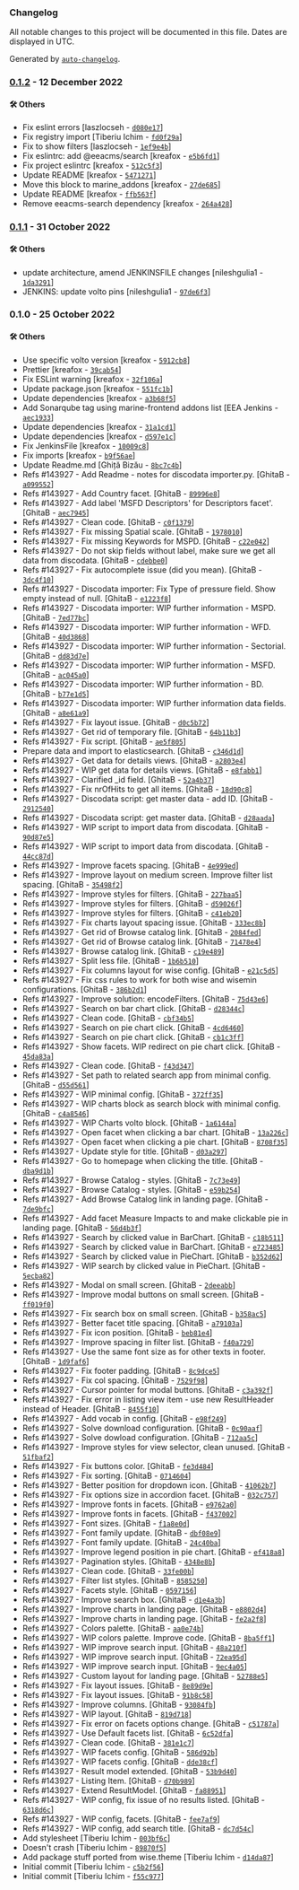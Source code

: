 ### Changelog

All notable changes to this project will be documented in this file. Dates are displayed in UTC.

Generated by [`auto-changelog`](https://github.com/CookPete/auto-changelog).

### [0.1.2](https://github.com/eea/volto-measurescatalog/compare/0.1.1...0.1.2) - 12 December 2022

#### :hammer_and_wrench: Others

- Fix eslint errors [laszlocseh - [`d080e17`](https://github.com/eea/volto-measurescatalog/commit/d080e17ce9e5476b7e7c533e1b6b49c9e598d74b)]
- Fix registry import [Tiberiu Ichim - [`fd0f29a`](https://github.com/eea/volto-measurescatalog/commit/fd0f29a72f033804a2569284775ad767897e5490)]
- Fix to show filters [laszlocseh - [`1ef9e4b`](https://github.com/eea/volto-measurescatalog/commit/1ef9e4bbe2fc106fe06a0f3a2a9cd50b9c98d957)]
- Fix eslintrc: add @eeacms/search [kreafox - [`e5b6fd1`](https://github.com/eea/volto-measurescatalog/commit/e5b6fd173983ba7914b2050a2461a69dddc52a98)]
- Fix project eslintrc [kreafox - [`512c5f3`](https://github.com/eea/volto-measurescatalog/commit/512c5f31827be9f727cba19e460d2f5672a4b476)]
- Update README [kreafox - [`5471271`](https://github.com/eea/volto-measurescatalog/commit/54712712df8b26d05e4e2b62915a536e3dbafc49)]
- Move this block to marine_addons [kreafox - [`27de685`](https://github.com/eea/volto-measurescatalog/commit/27de685c2c6c3770728d9b38161916298239e813)]
- Update README [kreafox - [`ffb563f`](https://github.com/eea/volto-measurescatalog/commit/ffb563f3b140421a0ba7c4fb30d258b96e65332f)]
- Remove eeacms-search dependency [kreafox - [`264a428`](https://github.com/eea/volto-measurescatalog/commit/264a4282e49f84d90ce97c69df16ad79a2d7c35c)]
### [0.1.1](https://github.com/eea/volto-measurescatalog/compare/0.1.0...0.1.1) - 31 October 2022

#### :hammer_and_wrench: Others

- update architecture, amend JENKINSFILE changes [nileshgulia1 - [`1da3291`](https://github.com/eea/volto-measurescatalog/commit/1da3291ebf6147c35cb8cb664c10d2c9f625c88f)]
- JENKINS: update volto pins [nileshgulia1 - [`97de6f3`](https://github.com/eea/volto-measurescatalog/commit/97de6f3fbe374174a2d237f3c43cb1c53ef57293)]
### 0.1.0 - 25 October 2022

#### :hammer_and_wrench: Others

- Use specific volto version [kreafox - [`5912cb8`](https://github.com/eea/volto-measurescatalog/commit/5912cb8cc04171b4d2d24679508821c3eb3df595)]
- Prettier [kreafox - [`39cab54`](https://github.com/eea/volto-measurescatalog/commit/39cab54c08647407fc23c468550a310d25bb6e4d)]
- Fix ESLint warning [kreafox - [`32f106a`](https://github.com/eea/volto-measurescatalog/commit/32f106a60f9d6d2e7ff172b513f287c23cae956c)]
- Update package.json [kreafox - [`551fc1b`](https://github.com/eea/volto-measurescatalog/commit/551fc1be3531f4f52b0df6972a2fa802ab790ef0)]
- Update dependencies [kreafox - [`a3b68f5`](https://github.com/eea/volto-measurescatalog/commit/a3b68f5d2bee182ab079fbb9133fb86d0ebf72e7)]
- Add Sonarqube tag using marine-frontend addons list [EEA Jenkins - [`aec1933`](https://github.com/eea/volto-measurescatalog/commit/aec193339b32b3894d52de9550f4d9648188a17d)]
- Update dependencies [kreafox - [`31a1cd1`](https://github.com/eea/volto-measurescatalog/commit/31a1cd10344690369fd878bee316d8a15169f26b)]
- Update dependencies [kreafox - [`d597e1c`](https://github.com/eea/volto-measurescatalog/commit/d597e1cbc3bd8dcf162d1c8d2cfff16b11937fb2)]
- Fix JenkinsFile [kreafox - [`10009c8`](https://github.com/eea/volto-measurescatalog/commit/10009c83b40336e1b84abc93167853c9727c4c97)]
- Fix imports [kreafox - [`b9f56ae`](https://github.com/eea/volto-measurescatalog/commit/b9f56aec987fd5bebea102c3d306bf6efa255f24)]
- Update Readme.md [Ghiță Bizău - [`8bc7c4b`](https://github.com/eea/volto-measurescatalog/commit/8bc7c4be4ea18a20d5b8a194850603bbe0692486)]
- Refs #143927 - Add Readme - notes for discodata importer.py. [GhitaB - [`a099552`](https://github.com/eea/volto-measurescatalog/commit/a0995521c92e538d91aa723121578aefc5ba39c2)]
- Refs #143927 - Add Country facet. [GhitaB - [`89996e8`](https://github.com/eea/volto-measurescatalog/commit/89996e8f9f52efdf6a618ec44af6ccfa64eb3a39)]
- Refs #143927 - Add label 'MSFD Descriptors' for Descriptors facet'. [GhitaB - [`aec7945`](https://github.com/eea/volto-measurescatalog/commit/aec7945b2365015e371bad53f204a189310414f0)]
- Refs #143927 - Clean code. [GhitaB - [`c0f1379`](https://github.com/eea/volto-measurescatalog/commit/c0f1379befceab85a4e06299f4aa20f48f4c2d2a)]
- Refs #143927 - Fix missing Spatial scale. [GhitaB - [`1978010`](https://github.com/eea/volto-measurescatalog/commit/19780106fa3b467f719f989196694f3a8ee5696e)]
- Refs #143927 - Fix missing Keywords for MSPD. [GhitaB - [`c22e042`](https://github.com/eea/volto-measurescatalog/commit/c22e04270e0cee73edcf734ebead3711f33624d8)]
- Refs #143927 - Do not skip fields without label, make sure we get all data from discodata. [GhitaB - [`cdebbe0`](https://github.com/eea/volto-measurescatalog/commit/cdebbe06f79c32131104de5e5741e85bb399d031)]
- Refs #143927 - Fix autocomplete issue (did you mean). [GhitaB - [`3dc4f10`](https://github.com/eea/volto-measurescatalog/commit/3dc4f107cf3afb37adaf4c5b3db5b7621185292c)]
- Refs #143927 - Discodata importer: Fix Type of pressure field. Show empty instead of null. [GhitaB - [`e1223f8`](https://github.com/eea/volto-measurescatalog/commit/e1223f860aea99836bf1b8f6369a2345de0a2153)]
- Refs #143927 - Discodata importer: WIP further information - MSPD. [GhitaB - [`7ed77bc`](https://github.com/eea/volto-measurescatalog/commit/7ed77bc90b0d1055f523cb49abedadd2eced11f5)]
- Refs #143927 - Discodata importer: WIP further information - WFD. [GhitaB - [`40d3868`](https://github.com/eea/volto-measurescatalog/commit/40d38684bfb4fd3c4a23c6b422714959946e4731)]
- Refs #143927 - Discodata importer: WIP further information - Sectorial. [GhitaB - [`dd83d7e`](https://github.com/eea/volto-measurescatalog/commit/dd83d7e15618a81a43293e46dee4c53aaa4f1b38)]
- Refs #143927 - Discodata importer: WIP further information - MSFD. [GhitaB - [`ac045a0`](https://github.com/eea/volto-measurescatalog/commit/ac045a0513d6269bbc22a1bc688e45ed09db3a0b)]
- Refs #143927 - Discodata importer: WIP further information - BD. [GhitaB - [`b77e1d5`](https://github.com/eea/volto-measurescatalog/commit/b77e1d5663d0a302f8a8733aeebe48b78be1b7e8)]
- Refs #143927 - Discodata importer: WIP further information data fields. [GhitaB - [`a8e61a9`](https://github.com/eea/volto-measurescatalog/commit/a8e61a9dd6bc37b8097033118a1a27f7dff89af4)]
- Refs #143927 - Fix layout issue. [GhitaB - [`d0c5b72`](https://github.com/eea/volto-measurescatalog/commit/d0c5b726c14d777727ba2ecb969fb9332e92ad6d)]
- Refs #143927 - Get rid of temporary file. [GhitaB - [`64b11b3`](https://github.com/eea/volto-measurescatalog/commit/64b11b3875fac451791f67955268ea3322fad310)]
- Refs #143927 - Fix script. [GhitaB - [`ae5f805`](https://github.com/eea/volto-measurescatalog/commit/ae5f805a45181bb8fb0e715869c6775722939cf5)]
- Prepare data and import to elasticsearch. [GhitaB - [`c346d1d`](https://github.com/eea/volto-measurescatalog/commit/c346d1ddffd0f5ecc00b665080850226df02834b)]
- Refs #143927 - Get data for details views. [GhitaB - [`a2803e4`](https://github.com/eea/volto-measurescatalog/commit/a2803e4d2444659f8e219edc4dc0439da07ed2ed)]
- Refs #143927 - WIP get data for details views. [GhitaB - [`e8fabb1`](https://github.com/eea/volto-measurescatalog/commit/e8fabb109fe38984bb273ecf9715313d94bad242)]
- Refs #143927 - Clarified _id field. [GhitaB - [`52a4b37`](https://github.com/eea/volto-measurescatalog/commit/52a4b3768c54fb8bbd6aa52bd6417db1003f38de)]
- Refs #143927 - Fix nrOfHits to get all items. [GhitaB - [`18d90c8`](https://github.com/eea/volto-measurescatalog/commit/18d90c8d848f0b69c54c5a08b71ac9063e09a001)]
- Refs #143927 - Discodata script: get master data - add ID. [GhitaB - [`2912540`](https://github.com/eea/volto-measurescatalog/commit/2912540d527ffaf86345276d2c02b1d92028fef1)]
- Refs #143927 - Discodata script: get master data. [GhitaB - [`d28aada`](https://github.com/eea/volto-measurescatalog/commit/d28aada0acc6d4d6bbe1bf1097c6b5208462a873)]
- Refs #143927 - WIP script to import data from discodata. [GhitaB - [`90d87e5`](https://github.com/eea/volto-measurescatalog/commit/90d87e5ccdc068966f7f499f0628010602bd56d7)]
- Refs #143927 - WIP script to import data from discodata. [GhitaB - [`44cc87d`](https://github.com/eea/volto-measurescatalog/commit/44cc87db14da909477599b6dadc2e9e21871215f)]
- Refs #143927 - Improve facets spacing. [GhitaB - [`4e999ed`](https://github.com/eea/volto-measurescatalog/commit/4e999ed4fedfa4e596a3fd9eb61ae853fe5502a6)]
- Refs #143927 - Improve layout on medium screen. Improve filter list spacing. [GhitaB - [`35498f2`](https://github.com/eea/volto-measurescatalog/commit/35498f2e2623f097bc204bf77b304ad2109a9014)]
- Refs #143927 - Improve styles for filters. [GhitaB - [`227baa5`](https://github.com/eea/volto-measurescatalog/commit/227baa5df2064ada97bcde99902cd6279d18bb4b)]
- Refs #143927 - Improve styles for filters. [GhitaB - [`d59026f`](https://github.com/eea/volto-measurescatalog/commit/d59026f50c52fefd1b7757fe2f6c1b927902dab1)]
- Refs #143927 - Improve styles for filters. [GhitaB - [`c41eb20`](https://github.com/eea/volto-measurescatalog/commit/c41eb204b0e0001e5270c3fb3caa8e9622bae742)]
- Refs #143927 - Fix charts layout spacing issue. [GhitaB - [`333ec8b`](https://github.com/eea/volto-measurescatalog/commit/333ec8bd5c718b389f6f1d3a03db3ac7be1b21c4)]
- Refs #143927 - Get rid of Browse catalog link. [GhitaB - [`2084fed`](https://github.com/eea/volto-measurescatalog/commit/2084fedb5c7ce20619dbe36db09c410eb5f226cc)]
- Refs #143927 - Get rid of Browse catalog link. [GhitaB - [`71478e4`](https://github.com/eea/volto-measurescatalog/commit/71478e4ea6d395b88bb34dfdf7990182afb3a30a)]
- Refs #143927 - Browse catalog link. [GhitaB - [`c19e489`](https://github.com/eea/volto-measurescatalog/commit/c19e489795f4192c2e328dfd761354dd59b10c41)]
- Refs #143927 - Split less file. [GhitaB - [`1b6b510`](https://github.com/eea/volto-measurescatalog/commit/1b6b510a4c06b54da9967d996f53a82f095383fd)]
- Refs #143927 - Fix columns layout for wise config. [GhitaB - [`e21c5d5`](https://github.com/eea/volto-measurescatalog/commit/e21c5d5369aadb105a34e7701e92b23779872af9)]
- Refs #143927 - Fix css rules to work for both wise and wisemin configurations. [GhitaB - [`386b2d1`](https://github.com/eea/volto-measurescatalog/commit/386b2d1fd0006e31a8262faa43047718c6c7b5aa)]
- Refs #143927 - Improve solution: encodeFilters. [GhitaB - [`75d43e6`](https://github.com/eea/volto-measurescatalog/commit/75d43e6ab062ba48b9c76a26648cac28512087aa)]
- Refs #143927 - Search on bar chart click. [GhitaB - [`d28344c`](https://github.com/eea/volto-measurescatalog/commit/d28344ccf884c76ccbbb61e29c17a056a4f1b4ff)]
- Refs #143927 - Clean code. [GhitaB - [`cbf34b5`](https://github.com/eea/volto-measurescatalog/commit/cbf34b5974a65c3abd879c289c7344abca33e672)]
- Refs #143927 - Search on pie chart click. [GhitaB - [`4cd6460`](https://github.com/eea/volto-measurescatalog/commit/4cd646092bf4f6bf06cb12e49c21de6153ec0a56)]
- Refs #143927 - Search on pie chart click. [GhitaB - [`cb1c3ff`](https://github.com/eea/volto-measurescatalog/commit/cb1c3ffff147b38836b83e2e0430c18563f4c257)]
- Refs #143927 - Show facets. WIP redirect on pie chart click. [GhitaB - [`45da83a`](https://github.com/eea/volto-measurescatalog/commit/45da83a8b823b1e17274889773573a7b35959aa3)]
- Refs #143927 - Clean code. [GhitaB - [`f43d347`](https://github.com/eea/volto-measurescatalog/commit/f43d34784f1d75353c70380801699a7cf7cd9245)]
- Refs #143927 - Set path to related search app from minimal config. [GhitaB - [`d55d561`](https://github.com/eea/volto-measurescatalog/commit/d55d561b88c5cbce552eac422ef79e08b70a21a4)]
- Refs #143927 - WIP minimal config. [GhitaB - [`372ff35`](https://github.com/eea/volto-measurescatalog/commit/372ff359d4051412a40e2994d2913a1b85c4d59a)]
- Refs #143927 - WIP charts block as search block with minimal config. [GhitaB - [`c4a8546`](https://github.com/eea/volto-measurescatalog/commit/c4a8546df4d9c8e94941707ea3f362c2c0741d8a)]
- Refs #143927 - WIP Charts volto block. [GhitaB - [`1a6144a`](https://github.com/eea/volto-measurescatalog/commit/1a6144a189009697c3898b2579ec5e0d5d4f6eae)]
- Refs #143927 - Open facet when clicking a bar chart. [GhitaB - [`13a226c`](https://github.com/eea/volto-measurescatalog/commit/13a226c317f9541da16402a1f2c0d2e29553ec40)]
- Refs #143927 - Open facet when clicking a pie chart. [GhitaB - [`8708f35`](https://github.com/eea/volto-measurescatalog/commit/8708f355a298a02ff5b6f65df1bc36dfca144365)]
- Refs #143927 - Update style for title. [GhitaB - [`d03a297`](https://github.com/eea/volto-measurescatalog/commit/d03a297ca4dd377a9c288dbb0bf71a84f1f9abec)]
- Refs #143927 - Go to homepage when clicking the title. [GhitaB - [`dba9d1b`](https://github.com/eea/volto-measurescatalog/commit/dba9d1b10c76830821444d4dd99a479d420c7b2b)]
- Refs #143927 - Browse Catalog - styles. [GhitaB - [`7c73e49`](https://github.com/eea/volto-measurescatalog/commit/7c73e49fe107f68acb9b77a50f97ea0861a738b1)]
- Refs #143927 - Browse Catalog - styles. [GhitaB - [`e59b254`](https://github.com/eea/volto-measurescatalog/commit/e59b2545dd9227b6fd94892610b23e1b214cd182)]
- Refs #143927 - Add Browse Catalog link in landing page. [GhitaB - [`7de9bfc`](https://github.com/eea/volto-measurescatalog/commit/7de9bfcfd0f0acd7b2867d01187ef550d1ad21db)]
- Refs #143927 - Add facet Measure Impacts to and make clickable pie in landing page. [GhitaB - [`56d4b3f`](https://github.com/eea/volto-measurescatalog/commit/56d4b3fabc3732e47f73f64869f99ebeca1902b6)]
- Refs #143927 - Search by clicked value in BarChart. [GhitaB - [`c18b511`](https://github.com/eea/volto-measurescatalog/commit/c18b5114fc94aa95b08209dbdf030dbcec26a73d)]
- Refs #143927 - Search by clicked value in BarChart. [GhitaB - [`e723485`](https://github.com/eea/volto-measurescatalog/commit/e723485a6d3f64b4887ccb9b620d3cad2c89dce1)]
- Refs #143927 - Search by clicked value in PieChart. [GhitaB - [`b352d62`](https://github.com/eea/volto-measurescatalog/commit/b352d629b4eeaa7012a9c45b3dc7e874fa7c8fcc)]
- Refs #143927 - WIP search by clicked value in PieChart. [GhitaB - [`5ecba82`](https://github.com/eea/volto-measurescatalog/commit/5ecba82461c1886db8f67d23218c6ff84d8a59cb)]
- Refs #143927 - Modal on small screen. [GhitaB - [`2deeabb`](https://github.com/eea/volto-measurescatalog/commit/2deeabb0d43bde2971374db78bfd414990cf567a)]
- Refs #143927 - Improve modal buttons on small screen. [GhitaB - [`ff019f0`](https://github.com/eea/volto-measurescatalog/commit/ff019f05649f08c8c5fde65e4a81e68101a1a5ca)]
- Refs #143927 - Fix search box on small screen. [GhitaB - [`b358ac5`](https://github.com/eea/volto-measurescatalog/commit/b358ac54fc29ba5e5f63b87f52a7bcc7365ed155)]
- Refs #143927 - Better facet title spacing. [GhitaB - [`a79103a`](https://github.com/eea/volto-measurescatalog/commit/a79103a9f428e88d1f95145ef0ace47173257203)]
- Refs #143927 - Fix icon position. [GhitaB - [`beb81e4`](https://github.com/eea/volto-measurescatalog/commit/beb81e4d6ae3a235fab3de65985d930d2a926b16)]
- Refs #143927 - Improve spacing in filter list. [GhitaB - [`f40a729`](https://github.com/eea/volto-measurescatalog/commit/f40a729a2965ea194cf154b9ce42b08f1f29b1a7)]
- Refs #143927 - Use the same font size as for other texts in footer. [GhitaB - [`1d9faf6`](https://github.com/eea/volto-measurescatalog/commit/1d9faf63e95956a4f74d69bdffc972a495b625d3)]
- Refs #143927 - Fix footer padding. [GhitaB - [`8c9dce5`](https://github.com/eea/volto-measurescatalog/commit/8c9dce5dfa1c310030a9514ac442734788096bff)]
- Refs #143927 - Fix col spacing. [GhitaB - [`7529f98`](https://github.com/eea/volto-measurescatalog/commit/7529f98ed0e5652794dbaea68fa15c6dbf33f050)]
- Refs #143927 - Cursor pointer for modal buttons. [GhitaB - [`c3a392f`](https://github.com/eea/volto-measurescatalog/commit/c3a392f5c8a99f6fba06f9c967168580357f6feb)]
- Refs #143927 - Fix error in listing view item - use new ResultHeader instead of Header. [GhitaB - [`8455f10`](https://github.com/eea/volto-measurescatalog/commit/8455f10df97f91f4424689ef047395a68a31368d)]
- Refs #143927 - Add vocab in config. [GhitaB - [`e98f249`](https://github.com/eea/volto-measurescatalog/commit/e98f24944e64cdad42e7026b88ddb63948e00d65)]
- Refs #143927 - Solve download configuration. [GhitaB - [`0c90aaf`](https://github.com/eea/volto-measurescatalog/commit/0c90aafd2babb33719aae42b696ce09024d3e03e)]
- Refs #143927 - Solve dowload configuration. [GhitaB - [`712aa5c`](https://github.com/eea/volto-measurescatalog/commit/712aa5c8d8886d0cdb7a86aff0a59e0336cd9670)]
- Refs #143927 - Improve styles for view selector, clean unused. [GhitaB - [`51fbaf2`](https://github.com/eea/volto-measurescatalog/commit/51fbaf2d2cfd66bd2b9fe89b7c6aa2cd1651af04)]
- Refs #143927 - Fix buttons color. [GhitaB - [`fe3d484`](https://github.com/eea/volto-measurescatalog/commit/fe3d484c43b1f5bf4c0b3a1aff6da820db1edb4e)]
- Refs #143927 - Fix sorting. [GhitaB - [`0714604`](https://github.com/eea/volto-measurescatalog/commit/0714604e28b1581259c5625937b5fdbeb1b19656)]
- Refs #143927 - Better position for dropdown icon. [GhitaB - [`41062b7`](https://github.com/eea/volto-measurescatalog/commit/41062b75298b974d9e7a1733a088b20bca4afa39)]
- Refs #143927 - Fix options size in accordion facet. [GhitaB - [`032c757`](https://github.com/eea/volto-measurescatalog/commit/032c75730879114d9894c3c28c048e591aa2431b)]
- Refs #143927 - Improve fonts in facets. [GhitaB - [`e9762a0`](https://github.com/eea/volto-measurescatalog/commit/e9762a0c1c2a52b5659a29840caa07e47b78527f)]
- Refs #143927 - Improve fonts in facets. [GhitaB - [`f437002`](https://github.com/eea/volto-measurescatalog/commit/f4370028c8a02cf7ab0b6f36f97dcbcb6bccb677)]
- Refs #143927 - Font sizes. [GhitaB - [`f1a8e0d`](https://github.com/eea/volto-measurescatalog/commit/f1a8e0dd9f0f25aa48dfea89742560e111b0b56b)]
- Refs #143927 - Font family update. [GhitaB - [`dbf08e9`](https://github.com/eea/volto-measurescatalog/commit/dbf08e96eca6ec3bbff59209235dce5b03b73b0a)]
- Refs #143927 - Font family update. [GhitaB - [`24c40ba`](https://github.com/eea/volto-measurescatalog/commit/24c40bab7343351156aa7c7bf8f546c30e8ce406)]
- Refs #143927 - Improve legend position in pie chart. [GhitaB - [`ef418a8`](https://github.com/eea/volto-measurescatalog/commit/ef418a8d8c951f997e766eb788e25d1dd7f643cd)]
- Refs #143927 - Pagination styles. [GhitaB - [`4348e8b`](https://github.com/eea/volto-measurescatalog/commit/4348e8b3519ae71129a057a19bc4d4fe876311ce)]
- Refs #143927 - Clean code. [GhitaB - [`33fe00b`](https://github.com/eea/volto-measurescatalog/commit/33fe00bfaa3d21b69d7c97d9baf46272d2580e83)]
- Refs #143927 - Filter list styles. [GhitaB - [`8585250`](https://github.com/eea/volto-measurescatalog/commit/858525017ed6207cb52c30b57d63e3ae6affbe5b)]
- Refs #143927 - Facets style. [GhitaB - [`0597156`](https://github.com/eea/volto-measurescatalog/commit/0597156e3dc485e78f2183043deaaad6f5229deb)]
- Refs #143927 - Improve search box. [GhitaB - [`d1e4a3b`](https://github.com/eea/volto-measurescatalog/commit/d1e4a3b0a896ecc55de92eec164e2514ecc2c48b)]
- Refs #143927 - Improve charts in landing page. [GhitaB - [`e8802d4`](https://github.com/eea/volto-measurescatalog/commit/e8802d49aa06269770418c5f125773c953394ea7)]
- Refs #143927 - Improve charts in landing page. [GhitaB - [`fe2a2f8`](https://github.com/eea/volto-measurescatalog/commit/fe2a2f8cfd38d6e0214a8b391e6b0fa8352aadc8)]
- Refs #143927 - Colors palette. [GhitaB - [`aa0e74b`](https://github.com/eea/volto-measurescatalog/commit/aa0e74b6188a583970346696c3141c779a1b3796)]
- Refs #143927 - WIP colors palette. Improve code. [GhitaB - [`8ba5ff1`](https://github.com/eea/volto-measurescatalog/commit/8ba5ff15fc4752f231eb2a44a000ca116d90a738)]
- Refs #143927 - WIP improve search input. [GhitaB - [`48a210f`](https://github.com/eea/volto-measurescatalog/commit/48a210f16dde5643c93d1650f26c97048d252719)]
- Refs #143927 - WIP improve search input. [GhitaB - [`72ea95d`](https://github.com/eea/volto-measurescatalog/commit/72ea95d440d084cfa5b12faf630fa31be91d275f)]
- Refs #143927 - WIP improve search input. [GhitaB - [`9ec4a05`](https://github.com/eea/volto-measurescatalog/commit/9ec4a059f8cb09025e53b7e098b5bca5d55fa35e)]
- Refs #143927 - Custom layout for landing page. [GhitaB - [`52788e5`](https://github.com/eea/volto-measurescatalog/commit/52788e51cac047db35cfac77821d7acb70f32f77)]
- Refs #143927 - Fix layout issues. [GhitaB - [`8e89d9e`](https://github.com/eea/volto-measurescatalog/commit/8e89d9ee6ed2b751fb6ef4c44e9155c3ed0a9125)]
- Refs #143927 - Fix layout issues. [GhitaB - [`91b8c58`](https://github.com/eea/volto-measurescatalog/commit/91b8c588c5e04f02d4956404ecc46e5deba2d67c)]
- Refs #143927 - Improve columns. [GhitaB - [`93084fb`](https://github.com/eea/volto-measurescatalog/commit/93084fb22deefb83510006afe4e7ec45ee831e54)]
- Refs #143927 - WIP layout. [GhitaB - [`819d718`](https://github.com/eea/volto-measurescatalog/commit/819d71879028ed7d89023c545e607b4edc56af20)]
- Refs #143927 - Fix error on facets options change. [GhitaB - [`c51787a`](https://github.com/eea/volto-measurescatalog/commit/c51787ac4aca228c57f5fbd0796c509d0ba1306c)]
- Refs #143927 - Use Default facets list. [GhitaB - [`6c52dfa`](https://github.com/eea/volto-measurescatalog/commit/6c52dfa243d071aec00e3847750998363327746c)]
- Refs #143927 - Clean code. [GhitaB - [`381e1c7`](https://github.com/eea/volto-measurescatalog/commit/381e1c7ca94dd5fba4099251b083e71c349b3159)]
- Refs #143927 - WIP facets config. [GhitaB - [`586d92b`](https://github.com/eea/volto-measurescatalog/commit/586d92b2f03388b341f8f1e3e2dc84f97feadf27)]
- Refs #143927 - WIP facets config. [GhitaB - [`dde38cf`](https://github.com/eea/volto-measurescatalog/commit/dde38cf8ea13988d568781862b9e405c777b7bcd)]
- Refs #143927 - Result model extended. [GhitaB - [`53b9d40`](https://github.com/eea/volto-measurescatalog/commit/53b9d407efc56590c57883c612ded23d6154aca3)]
- Refs #143927 - Listing Item. [GhitaB - [`d70b989`](https://github.com/eea/volto-measurescatalog/commit/d70b9892a5323d5c3702152887089bbbe042a577)]
- Refs #143927 - Extend ResultModel. [GhitaB - [`fa88951`](https://github.com/eea/volto-measurescatalog/commit/fa88951ba042b86bb9f4bc04a0a9032615824776)]
- Refs #143927 - WIP config, fix issue of no results listed. [GhitaB - [`6318d6c`](https://github.com/eea/volto-measurescatalog/commit/6318d6ca5b2e6e3a38fe9e756ad86a06a333ef74)]
- Refs #143927 - WIP config, facets. [GhitaB - [`fee7af9`](https://github.com/eea/volto-measurescatalog/commit/fee7af9169789379c9474a1490ade3d7dd0c1ee6)]
- Refs #143927 - WIP config, add search title. [GhitaB - [`dc7d54c`](https://github.com/eea/volto-measurescatalog/commit/dc7d54c92ab34908d91421797294563e87a1ddde)]
- Add stylesheet [Tiberiu Ichim - [`003bf6c`](https://github.com/eea/volto-measurescatalog/commit/003bf6ca58fe5eb4667eb1076eea3280d8451109)]
- Doesn't crash [Tiberiu Ichim - [`89870f5`](https://github.com/eea/volto-measurescatalog/commit/89870f5570355fd4f2c9c9dbbcd3c9820ce7b968)]
- Add package stuff ported from wise.theme [Tiberiu Ichim - [`d14da87`](https://github.com/eea/volto-measurescatalog/commit/d14da87fd372a26e6cbfb2744ce10e335ad5b40d)]
- Initial commit [Tiberiu Ichim - [`c5b2f56`](https://github.com/eea/volto-measurescatalog/commit/c5b2f562f5615ade563a534f6c1eee9509c35aec)]
- Initial commit [Tiberiu Ichim - [`f55c977`](https://github.com/eea/volto-measurescatalog/commit/f55c977c2a5cdc1215728c71eb29ff5c78034239)]
